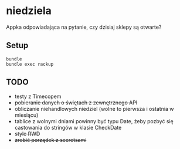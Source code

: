 # niedziela
Appka odpowiadająca na pytanie, czy dzisiaj sklepy są otwarte?

## Setup
```
bundle
bundle exec rackup
```

## TODO
- testy z Timecopem
- ~~pobieranie danych o świętach z zewnętrznego API~~
- obliczanie niehandlowych niedziel (wolne to pierwsza i ostatnia w miesiącu)
- tablice z wolnymi dniami powinny być typu Date, żeby pozbyć się castowania do stringów w klasie CheckDate
- ~~style RWD~~
- ~~zrobić porządek z secretsami~~
